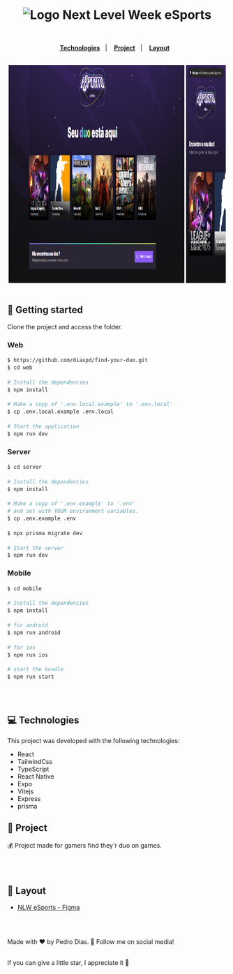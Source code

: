 <h1 align="center">
  <img src="https://i.imgur.com/7jhwI1R.png" alt="Logo Next Level Week eSports" width="240px">
</h1>

</br>

<p align="center">
  <a href="#-Technologies"><b>Technologies</b></a>&nbsp;&nbsp;&nbsp;|&nbsp;&nbsp;&nbsp;
  <a href="#-Project"><b>Project</b></a>&nbsp;&nbsp;&nbsp;|&nbsp;&nbsp;&nbsp;
  <a href="#-Layout"><b>Layout</b></a>&nbsp;&nbsp;&nbsp;
</p>

</br>

<div align="center" flexDirection="row">
  <img alt="image" title="" src="Screenshot_1.png" width="80%" height="500" />
  <img alt="image" title="" src="Screenshot_2.jpeg" width="18%" height="500" />
</div>

</br>

## 🚀 Getting started

Clone the project and access the folder.

### Web

```bash
$ https://github.com/diaspd/find-your-duo.git
$ cd web

# Install the dependencies
$ npm install

# Make a copy of '.env.local.example' to '.env.local'
$ cp .env.local.example .env.local

# Start the application
$ npm run dev

```
### Server

```bash
$ cd server

# Install the dependencies
$ npm install

# Make a copy of '.env.example' to '.env'
# and set with YOUR environment variables.
$ cp .env.example .env

$ npx prisma migrate dev

# Start the server
$ npm run dev

```
### Mobile

```bash
$ cd mobile

# Install the dependencies
$ npm install

# for android
$ npm run android

# for ios
$ npm run ios

# start the bundle
$ npm run start
```


<br></br>

## 💻 Technologies

This project was developed with the following technologies:

- React
- TailwindCss
- TypeScript
- React Native
- Expo
- Vitejs
- Express
- prisma


## 📄 Project
💰 Project made for gamers find they'r duo on games.

<br></br>

## 🔖 Layout
- [NLW eSports - Figma](https://www.figma.com/community/file/1150897317533332617)


<br></br>

Made with ♥ by Pedro Dias. 👋 Follow me on social media! <br></br>

If you can give a little star, I appreciate it 🤩
